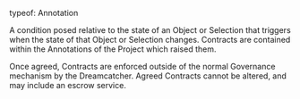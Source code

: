 typeof: Annotation

A condition posed relative to the state of an Object or Selection that triggers when the state of that Object or Selection changes.  Contracts are contained within the Annotations of the Project which raised them.

Once agreed, Contracts are enforced outside of the normal Governance mechanism by the Dreamcatcher.  Agreed Contracts cannot be altered, and may include an escrow service.
